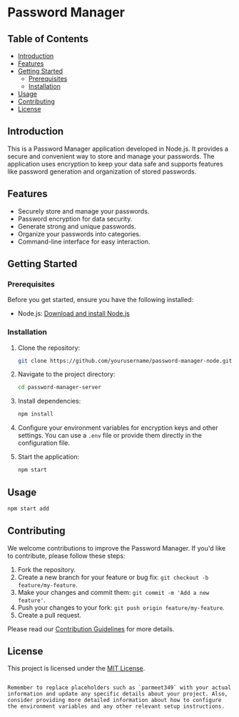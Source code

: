 # Password Manager

## Table of Contents

- [Introduction](#introduction)
- [Features](#features)
- [Getting Started](#getting-started)
  - [Prerequisites](#prerequisites)
  - [Installation](#installation)
- [Usage](#usage)
- [Contributing](#contributing)
- [License](#license)

## Introduction

This is a Password Manager application developed in Node.js. It provides a secure and convenient way to store and manage your passwords. The application uses encryption to keep your data safe and supports features like password generation and organization of stored passwords.

## Features

- Securely store and manage your passwords.
- Password encryption for data security.
- Generate strong and unique passwords.
- Organize your passwords into categories.
- Command-line interface for easy interaction.

## Getting Started

### Prerequisites

Before you get started, ensure you have the following installed:

- Node.js: [Download and install Node.js](https://nodejs.org/)

### Installation

1. Clone the repository:

   ```bash
   git clone https://github.com/yourusername/password-manager-node.git
   ```

2. Navigate to the project directory:

   ```bash
   cd password-manager-server
   ```

3. Install dependencies:

   ```bash
   npm install
   ```

4. Configure your environment variables for encryption keys and other settings. You can use a `.env` file or provide them directly in the configuration file.

5. Start the application:

   ```bash
   npm start
   ```

## Usage

```bash
npm start add
```

## Contributing

We welcome contributions to improve the Password Manager. If you'd like to contribute, please follow these steps:

1. Fork the repository.
2. Create a new branch for your feature or bug fix: `git checkout -b feature/my-feature`.
3. Make your changes and commit them: `git commit -m 'Add a new feature'`.
4. Push your changes to your fork: `git push origin feature/my-feature`.
5. Create a pull request.

Please read our [Contribution Guidelines](CONTRIBUTING.md) for more details.

## License

This project is licensed under the [MIT License](LICENSE).
```

Remember to replace placeholders such as `parmeet349` with your actual information and update any specific details about your project. Also, consider providing more detailed information about how to configure the environment variables and any other relevant setup instructions.
